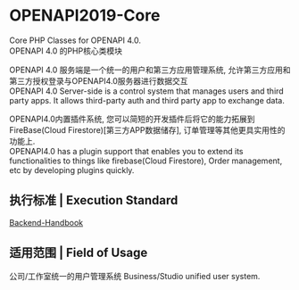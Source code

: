 # OPENAPI2019-Core
Core PHP Classes for OPENAPI 4.0.  
OPENAPI 4.0 的PHP核心类模块

OPENAPI 4.0 服务端是一个统一的用户和第三方应用管理系统, 允许第三方应用和第三方授权登录与OPENAPI4.0服务器进行数据交互  
OPENAPI 4.0 Server-side is a control system that manages users and third party apps. It allows third-party auth and third party app to exchange data.  

OPENAPI4.0内置插件系统, 您可以简短的开发插件后将它的能力拓展到FireBase(Cloud Firestore)[第三方APP数据储存], 订单管理等其他更具实用性的功能上.  
OPENAPI4.0 has a plugin support that enables you to extend its functionalities to things like firebase(Cloud Firestore), Order management, etc by developing plugins quickly.  

## 执行标准 \| Execution Standard
[Backend-Handbook](https://github.com/InteractivePlus/OPENAPI2019-docs/blob/master/Backend_Handbook/README.md)

## 适用范围 \| Field of Usage
公司/工作室统一的用户管理系统
Business/Studio unified user system.
